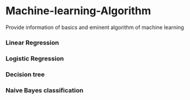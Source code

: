# Machine-learning-Algorithm
Provide information of basics and eminent algorithm of machine learning  
### Linear Regression
### Logistic Regression
### Decision tree
### Naive Bayes classification

